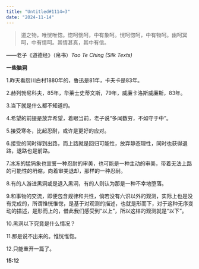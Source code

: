 ```yaml
---
title: "Untitled#1114=3" 
date: "2024-11-14" 
---
```


> 道之物，唯恍唯惚。惚呵恍呵，中有象呵。恍呵惚呵，中有物呵。幽呵冥呵，中有情呵。其情甚真，其中有信。  

——老子《道德经》（帛书）*Tao Te Ching (Silk Texts)*  

**一些脑洞**  

1.昨天看厨川白村1880年的，鲁迅是81年，卡夫卡是83年。  

2.赫列勃尼科夫，85年，华莱士史蒂文斯，79年，威廉卡洛斯威廉斯，83年。  

3.当下就是什么都不知道的。  

4.希望的前提是放弃希望，着眼当前，老子说“多闻数穷，不如守于中”。  

5.接受寒冬，比起忍耐，或许是更好的应对。  

6.接受的同时得到出路，而上路就是回归可能性，放弃静态理性，同时也获得退路，退路也是前路。  

7.冰冻的猛犸象也宣誓一种忍耐的审美，也可能是一种主动的审美，带着无法上路的可能性的坍缩，向着审美退却，那样的一种忍耐。  

8.有的人游进黑洞或是退入黑洞，有的人则认为那是一种不幸地堕落。  

9.和事物的交流，即便包含规律和共性，倘若没有六识以外的观测，实际上也是没有完成的，所谓惟恍惟惚，是基于对观测的描述，也就是形而下，对于这种无序变动的描述，是形而上的，借此我们感受到“以上”，所以这样的观测就是“以下”。  

10.黑洞以下究竟是什么情况？  

11.那是说不出来的。惟恍惟惚。  

12.只能重开一篇了。  

**15:12**